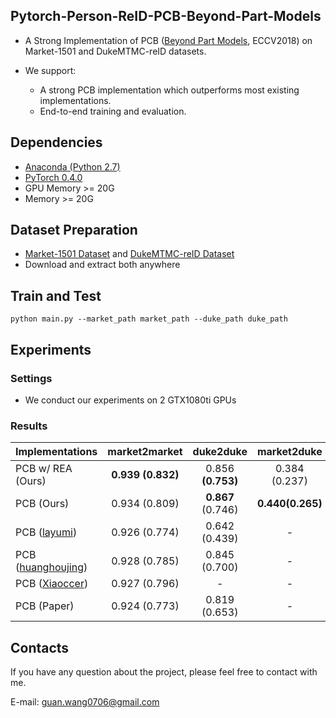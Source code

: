 ## Pytorch-Person-ReID-PCB-Beyond-Part-Models
* A Strong Implementation of PCB ([Beyond Part Models](https://arxiv.org/abs/1711.09349), ECCV2018) on Market-1501 and DukeMTMC-reID datasets.

* We support:
  * A strong PCB implementation which outperforms most existing implementations.
  * End-to-end training and evaluation.

## Dependencies
* [Anaconda (Python 2.7)](https://www.anaconda.com/download/)
* [PyTorch 0.4.0](http://pytorch.org/)
* GPU Memory >= 20G
* Memory >= 20G

## Dataset Preparation
* [Market-1501 Dataset](http://ww7.liangzheng.org/) and [DukeMTMC-reID Dataset](https://github.com/layumi/DukeMTMC-reID_evaluation)
* Download and extract both anywhere

## Train and Test
```
python main.py --market_path market_path --duke_path duke_path
```

## Experiments

### Settings
* We conduct our experiments on 2 GTX1080ti GPUs

### Results

| Implementations | market2market | duke2duke | market2duke | duke2market |
| ---                               | :---: |:---: | :---: | :---: |
| PCB w/ REA (Ours) | **0.939 (0.832)** | 0.856 **(0.753)** | 0.384 (0.237) | 0.555 (0.285) | 
| PCB (Ours) | 0.934 (0.809) | **0.867** (0.746) | **0.440(0.265)** | **0.592 (0.308)** |
| PCB ([layumi](https://github.com/layumi/Person_reID_baseline_pytorch)) | 0.926 (0.774) | 0.642 (0.439) | - | - |
| PCB ([huanghoujing](https://github.com/huanghoujing/beyond-part-models)) | 0.928 (0.785) | 0.845 (0.700) | - | - |
| PCB ([Xiaoccer](https://github.com/Xiaoccer/ReID-PCB_RPP)) |	0.927 (0.796)	| - | - | - | 
| PCB (Paper) | 0.924 (0.773) | 0.819 (0.653)	| - | - |


## Contacts
If you have any question about the project, please feel free to contact with me.

E-mail: guan.wang0706@gmail.com
